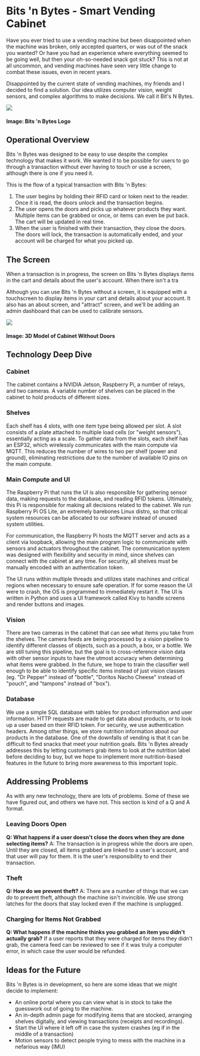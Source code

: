 # Bits 'n Bytes - Smart Vending Cabinet

Have you ever tried to use a vending machine but been disappointed when the machine was broken, only accepted quarters, or was out of the snack you wanted? Or have you had an experience where everything seemed to be going well, but then your oh-so-needed snack got stuck? This is not at all uncommon, and vending machines have seen very little change to combat these issues, even in recent years.

Disappointed by the current state of vending machines, my friends and I decided to find a solution. Our idea utilizes computer vision, weight sensors, and complex algorithms to make decisions. We call it Bit's N Bytes.

![](/assets/projects/project0/bitsnbytes-logo-lockup.png)

#### Image: Bits 'n Bytes Logo

## Operational Overview

Bits 'n Bytes was designed to be easy to use despite the complex technology that makes it work. We wanted it to be possible for users to go through a transaction without ever having to touch or use a screen, although there is one if you need it.

This is the flow of a typical transaction with Bits 'n Bytes:
1. The user begins by holding their RFID card or token next to the reader. Once it is read, the doors unlock and the transaction begins.
2. The user opens the doors and picks up whatever products they want. Multiple items can be grabbed or once, or items can even be put back. The cart will be updated in real time.
3. When the user is finished with their transaction, they close the doors. The doors will lock, the transaction is automatically ended, and your account will be charged for what you picked up.

## The Screen

When a transaction is in progress, the screen on Bits 'n Bytes displays items in the cart and details about the user's account. When there isn't a tra

Although you can use Bits 'n Bytes without a screen, it is equipped with a touchscreen to display items in your cart and details about your account. It also has an about screen, and "attract" screen, and we'll be adding an admin dashboard that can be used to calibrate sensors.

![](/assets/projects/project0/cabinet_cad_model.png)

#### Image: 3D Model of Cabinet Without Doors

## Technology Deep Dive

### Cabinet
The cabinet contains a NVIDIA Jetson, Raspberry Pi, a number of relays, and two cameras. A variable number of shelves can be placed in the cabinet to hold products of different sizes.

### Shelves
Each shelf has 4 slots, with one item type being allowed per slot. A slot consists of a plate attached to multiple load cells (or "weight sensors"), essentially acting as a scale. To gather data from the slots, each shelf has an ESP32, which wirelessly communicates with the main compute via MQTT. This reduces the number of wires to two per shelf (power and ground), eliminating restrictions due to the number of available IO pins on the main compute.

### Main Compute and UI
The Raspberry Pi that runs the UI is also responsible for gathering sensor data, making requests to the database, and reading RFID tokens. Ultimately, this Pi is responsible for making all decisions related to the cabinet. We run Raspberry Pi OS Lite, an extremely barebones Linux distro, so that critical system resources can be allocated to our software instead of unused system utilities.

For communication, the Raspberry Pi hosts the MQTT server and acts as a client via loopback, allowing the main program logic to communicate with sensors and actuators throughout the cabinet. The communication system was designed with flexibility and security in mind, since shelves can connect with the cabinet at any time. For security, all shelves must be manually encoded with an authentication token.

The UI runs within multiple threads and utilizes state machines and critical regions when necessary to ensure safe operation. If for some reason the UI were to crash, the OS is programmed to immediately restart it. The UI is written in Python and uses a UI framework called Kivy to handle screens and render buttons and images.

### Vision
There are two cameras in the cabinet that can see what items you take from the shelves. The camera feeds are being processed by a vision pipeline to identify different classes of objects, such as a pouch, a box, or a bottle. We are still tuning this pipeline, but the goal is to cross-reference vision data with other sensor inputs to have the utmost accuracy when determining what items were grabbed. In the future, we hope to train the classifier well enough to be able to identify specific items instead of just vision classes (eg. "Dr Pepper" instead of "bottle", "Doritos Nacho Cheese" instead of "pouch", and "tampons" instead of "box").

### Database
We use a simple SQL database with tables for product information and user information. HTTP requests are made to get data about products, or to look up a user based on their RFID token. For security, we use authentication headers.
Among other things, we store nutrition information about our products in the database. One of the downfalls of vending is that it can be difficult to find snacks that meet your nutrition goals. Bits 'n Bytes already addresses this by letting customers grab items to look at the nutrition label before deciding to buy, but we hope to implement more nutrition-based features in the future to bring more awareness to this important topic.

## Addressing Problems
As with any new technology, there are lots of problems. Some of these we have figured out, and others we have not. This section is kind of a Q and A format.

### Leaving Doors Open
**Q: What happens if a user doesn't close the doors when they are done selecting items?** 
A: The transaction is in progress while the doors are open. Until they are closed, all items grabbed are linked to a user's account, and that user will pay for them. It is the user's responsibility to end their transaction.

### Theft
**Q: How do we prevent theft?**
A: There are a number of things that we can do to prevent theft, although the machine isn't invincible. We use strong latches for the doors that stay locked even if the machine is unplugged.

### Charging for Items Not Grabbed
**Q: What happens if the machine thinks you grabbed an item you didn't actually grab?**
If a user reports that they were charged for items they didn't grab, the camera feed can be reviewed to see if it was truly a computer error, in which case the user would be refunded.

## Ideas for the Future
Bits 'n Bytes is in development, so here are some ideas that we might decide to implement:
- An online portal where you can view what is in stock to take the guesswork out of going to the machine.
- An in-depth admin page for modifying items that are stocked, arranging shelves digitally, and viewing transactions (receipts and recordings).
- Start the UI where it left off in case the system crashes (eg if in the middle of a transaction)
- Motion sensors to detect people trying to mess with the machine in a nefarious way (IMU)

